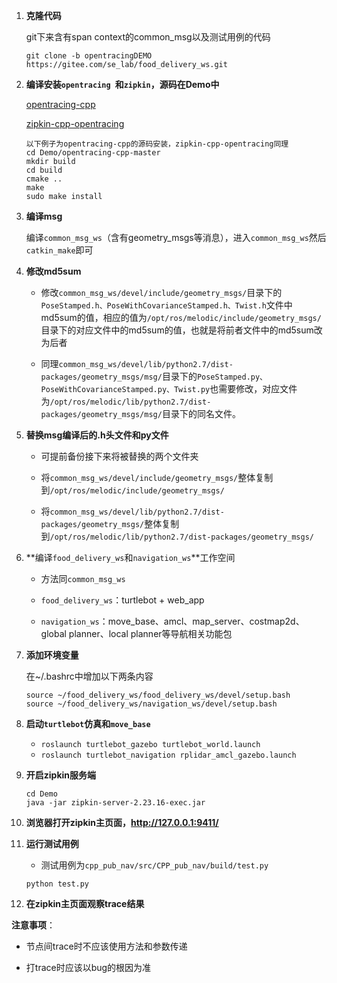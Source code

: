 1. **克隆代码**

   git下来含有span context的common_msg以及测试用例的代码

   ```
   git clone -b opentracingDEMO https://gitee.com/se_lab/food_delivery_ws.git
   ```

2. **编译安装`opentracing `和`zipkin`，源码在Demo中**

   [opentracing-cpp](https://github.com/opentracing/opentracing-cpp.git)

   [zipkin-cpp-opentracing](https://github.com/rnburn/zipkin-cpp-opentracing.git)

   ```shell
   以下例子为opentracing-cpp的源码安装，zipkin-cpp-opentracing同理
   cd Demo/opentracing-cpp-master
   mkdir build
   cd build
   cmake ..
   make 
   sudo make install 
   ```

3. **编译msg**

   编译`common_msg_ws`（含有geometry_msgs等消息），进入`common_msg_ws`然后`catkin_make`即可

4. **修改md5sum**

   - 修改`common_msg_ws/devel/include/geometry_msgs/`目录下的`PoseStamped.h、PoseWithCovarianceStamped.h、Twist.h`文件中md5sum的值，相应的值为`/opt/ros/melodic/include/geometry_msgs/`目录下的对应文件中的md5sum的值，也就是将前者文件中的md5sum改为后者

   - 同理`common_msg_ws/devel/lib/python2.7/dist-packages/geometry_msgs/msg/`目录下的`PoseStamped.py、PoseWithCovarianceStamped.py、Twist.py`也需要修改，对应文件为`/opt/ros/melodic/lib/python2.7/dist-packages/geometry_msgs/msg/`目录下的同名文件。

5. **替换msg编译后的.h头文件和py文件**

   - 可提前备份接下来将被替换的两个文件夹

   - 将`common_msg_ws/devel/include/geometry_msgs/`整体复制到`/opt/ros/melodic/include/geometry_msgs/`

   - 将`common_msg_ws/devel/lib/python2.7/dist-packages/geometry_msgs/`整体复制到`/opt/ros/melodic/lib/python2.7/dist-packages/geometry_msgs/`

6. **编译`food_delivery_ws`和`navigation_ws`**工作空间

   - 方法同`common_msg_ws`

   - `food_delivery_ws`：turtlebot + web_app

   - `navigation_ws`：move_base、amcl、map_server、costmap2d、global planner、local planner等导航相关功能包

7. **添加环境变量**

   在~/.bashrc中增加以下两条内容

   ```shell
   source ~/food_delivery_ws/food_delivery_ws/devel/setup.bash
   source ~/food_delivery_ws/navigation_ws/devel/setup.bash
   ```

   

8. **启动`turtlebot`仿真和`move_base`**

   - `roslaunch turtlebot_gazebo turtlebot_world.launch `
   - `roslaunch turtlebot_navigation rplidar_amcl_gazebo.launch`

9. **开启zipkin服务端**

   ```
   cd Demo
   java -jar zipkin-server-2.23.16-exec.jar
   ```

10. **浏览器打开zipkin主页面，http://127.0.0.1:9411/**

11. **运行测试用例**

    - 测试用例为`cpp_pub_nav/src/CPP_pub_nav/build/test.py`

    ```
    python test.py
    ```

12. **在zipkin主页面观察trace结果**



**注意事项**：

- 节点间trace时不应该使用方法和参数传递

- 打trace时应该以bug的根因为准



